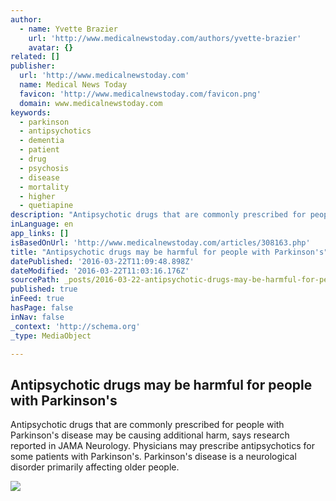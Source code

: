 ```yaml
---
author:
  - name: Yvette Brazier
    url: 'http://www.medicalnewstoday.com/authors/yvette-brazier'
    avatar: {}
related: []
publisher:
  url: 'http://www.medicalnewstoday.com'
  name: Medical News Today
  favicon: 'http://www.medicalnewstoday.com/favicon.png'
  domain: www.medicalnewstoday.com
keywords:
  - parkinson
  - antipsychotics
  - dementia
  - patient
  - drug
  - psychosis
  - disease
  - mortality
  - higher
  - quetiapine
description: "Antipsychotic drugs that are commonly prescribed for people with Parkinson's disease may be causing additional harm, says research reported in JAMA Neurology. Physicians may prescribe antipsychotics for some patients with Parkinson's. Parkinson's disease is a neurological disorder primarily affecting older people."
inLanguage: en
app_links: []
isBasedOnUrl: 'http://www.medicalnewstoday.com/articles/308163.php'
title: "Antipsychotic drugs may be harmful for people with Parkinson's"
datePublished: '2016-03-22T11:09:48.898Z'
dateModified: '2016-03-22T11:03:16.176Z'
sourcePath: _posts/2016-03-22-antipsychotic-drugs-may-be-harmful-for-people-with-parkinson.md
published: true
inFeed: true
hasPage: false
inNav: false
_context: 'http://schema.org'
_type: MediaObject

---
```

<article style=""><h1>Antipsychotic drugs may be harmful for people with Parkinson's</h1><p>Antipsychotic drugs that are commonly prescribed for people with Parkinson's disease may be causing additional harm, says research reported in JAMA Neurology. Physicians may prescribe antipsychotics for some patients with Parkinson's. Parkinson's disease is a neurological disorder primarily affecting older people.</p><img src="http://www.medicalnewstoday.com/content/images/articles/308/308163/older-lady-and-doctor.jpg" /></article>